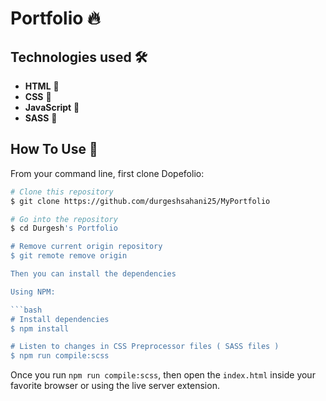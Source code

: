 # Portfolio 🔥

## Technologies used 🛠️

- **HTML** 🚀
- **CSS** 🚀
- **JavaScript** 🚀
- **SASS** 🚀

## How To Use 🔧

From your command line, first clone Dopefolio:

```bash
# Clone this repository
$ git clone https://github.com/durgeshsahani25/MyPortfolio

# Go into the repository
$ cd Durgesh's Portfolio

# Remove current origin repository
$ git remote remove origin

Then you can install the dependencies

Using NPM:

```bash
# Install dependencies
$ npm install

# Listen to changes in CSS Preprocessor files ( SASS files )
$ npm run compile:scss
```

Once you run `npm run compile:scss`, then open the `index.html` inside your favorite browser or using the live server extension.

